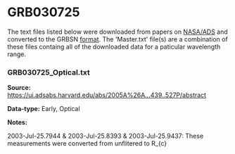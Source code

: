 # GRB030725


The text files listed below were downloaded from papers on [NASA/ADS](https://ui.adsabs.harvard.edu) and converted to the GRBSN [format](https://github.com/GabrielF98/GRBSNWebtool/tree/master/Webtool/static/SourceData). The 'Master.txt' file(s) are a combination of these files containg all of the downloaded data for a paticular wavelength range.

### GRB030725_Optical.txt


**Source:** https://ui.adsabs.harvard.edu/abs/2005A%26A...439..527P/abstract

**Data-type:** Early, Optical

**Notes:**

2003-Jul-25.7944 & 2003-Jul-25.8393 & 2003-Jul-25.9437: These measurements were converted from unflitered to R_{c}